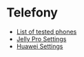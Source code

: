 # Telefony

- [List of tested phones](../CompatiblePhones/ListOfTestedPhones.md)
- [Jelly Pro Settings](../CompatiblePhones/Jelly.md)
- [Huawei Settings](../CompatiblePhones/Huawei.md)